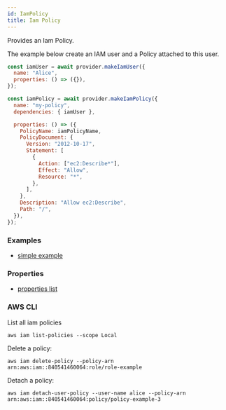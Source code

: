 ```yaml
---
id: IamPolicy
title: Iam Policy
---
```


Provides an Iam Policy.

The example below create an IAM user and a Policy attached to this user.

```js
const iamUser = await provider.makeIamUser({
  name: "Alice",
  properties: () => ({}),
});

const iamPolicy = await provider.makeIamPolicy({
  name: "my-policy",
  dependencies: { iamUser },

  properties: () => ({
    PolicyName: iamPolicyName,
    PolicyDocument: {
      Version: "2012-10-17",
      Statement: [
        {
          Action: ["ec2:Describe*"],
          Effect: "Allow",
          Resource: "*",
        },
      ],
    },
    Description: "Allow ec2:Describe",
    Path: "/",
  }),
});
```

### Examples

- [simple example](https://github.com/FredericHeem/grucloud/blob/master/examples/aws/iam/iac.js)

### Properties

- [properties list](https://docs.aws.amazon.com/AWSJavaScriptSDK/latest/AWS/IAM.html#createPolicy-property)

### AWS CLI

List all iam policies

```
aws iam list-policies --scope Local
```

Delete a policy:

```
aws iam delete-policy --policy-arn arn:aws:iam::840541460064:role/role-example

```

Detach a policy:

```
aws iam detach-user-policy --user-name alice --policy-arn arn:aws:iam::840541460064:policy/policy-example-3
```
